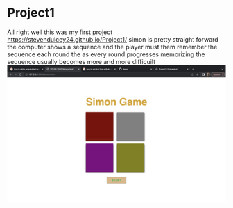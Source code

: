 # Project1
All right well this was my first project 
https://stevendulcey24.github.io/Project1/
simon is pretty straight forward the computer shows a sequence and the player must them remember the sequence each round the as every round progresses memorizing the sequence usually becomes more and more difficuilt
![screenshotofgame](/Screenshot%202022-12-05%20at%205.45.20%20PM.png)
